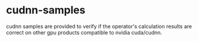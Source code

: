 # cudnn-samples
cudnn samples are provided to verify if the operator's calculation results are correct on other gpu products compatible to nvidia cuda/cudnn.
